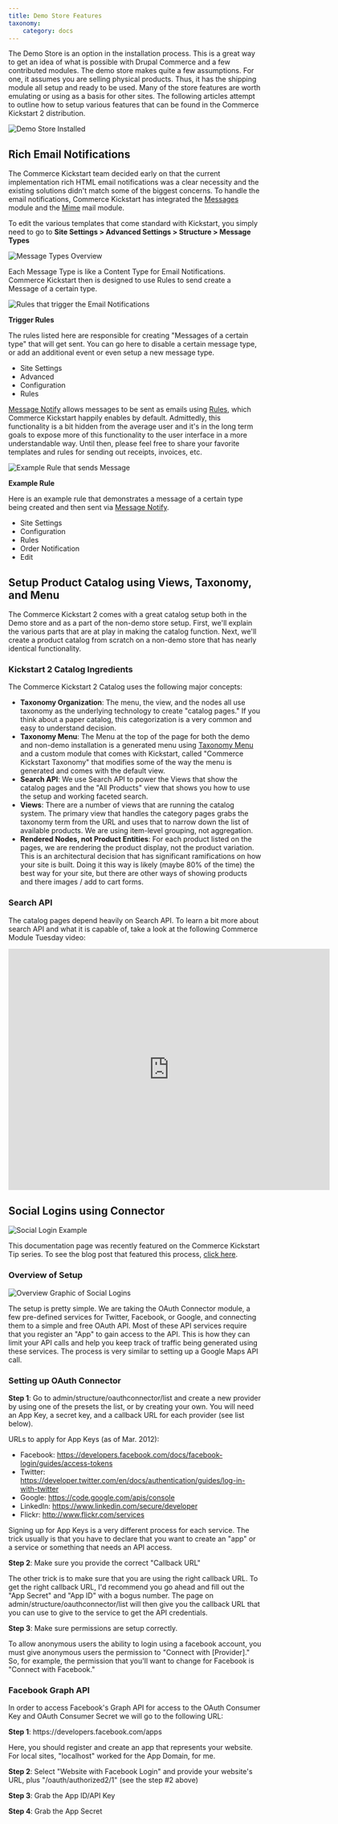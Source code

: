 ```yaml
---
title: Demo Store Features
taxonomy:
    category: docs
---
```


<p>The Demo Store is an option in the installation process. This is a great way to get an idea of what is possible with Drupal Commerce and a few contributed modules. The demo store makes quite a few assumptions. For one, it assumes you are selling physical products. Thus, it has the shipping module all setup and ready to be used. Many of the store features are worth emulating or using as a basis for other sites. The following articles attempt to outline how to setup various features that can be found in the Commerce Kickstart 2 distribution.</p>

![Demo Store Installed](../images/demo-store2.png)

## Rich Email Notifications

<p>The Commerce Kickstart team decided early on that the current implementation rich HTML email notifications was a clear necessity and the existing solutions didn't match some of the biggest concerns. To handle the email notifications, Commerce Kickstart has integrated the <a href="http://drupal.org/project/message">Messages</a> module and the <a href="http://drupal.org/project/mimemail">Mime</a> mail module.</p>
<p>To edit the various templates that come standard with Kickstart, you simply need to go to <strong>Site Settings &gt; Advanced Settings &gt; Structure &gt; Message Types</strong></p>

![Message Types Overview](../images/CK-Email-Notifications-01.png)

<p>Each Message Type is like a Content Type for Email Notifications. Commerce Kickstart then is designed to use Rules to send create a Message of a certain type.</p>

![Rules that trigger the Email Notifications](../images/CK-Email-Notifications-02.png)

**Trigger Rules**

<p>The rules listed here are responsible for creating "Messages of a certain type" that will get sent. You can go here to disable a certain message type, or add an additional event or even setup a new message type.</p>

<ul class="screenshot_breadcrumbs">
    <li class="first">Site Settings</li>
    <li>Advanced</li>
    <li>Configuration</li>
    <li class="last">Rules</li>
</ul>

<p><a href="http://drupal.org/project/message_notify">Message Notify</a> allows messages to be sent as emails using <a href="http://drupal.org/project/rules">Rules</a>, which Commerce Kickstart happily enables by default. Admittedly, this functionality is a bit hidden from the average user and it's in the long term goals to expose more of this functionality to the user interface in a more understandable way. Until then, please feel free to share your favorite templates and rules for sending out receipts, invoices, etc.</p>

![Example Rule that sends Message](../images/CK-Email-Notifications-03.png)

**Example Rule**

<p>Here is an example rule that demonstrates a message of a certain type being created and then sent via <a href="http://drupal.org/project/message_notify">Message Notify</a>.</p>

<ul class="screenshot_breadcrumbs">
    <li class="first">Site Settings</li>
    <li>Configuration</li>
    <li>Rules</li>
    <li>Order Notification</li>
    <li class="last">Edit</li>
</ul>

## Setup Product Catalog using Views, Taxonomy, and Menu

<p>The Commerce Kickstart 2 comes with a great catalog setup both in the Demo store and as a part of the non-demo store setup. First, we'll explain the various parts that are at play in making the catalog function. Next, we'll create a product catalog from scratch on a non-demo store that has nearly identical functionality.</p>
<h3>Kickstart 2 Catalog Ingredients</h3>
<p>The Commerce Kickstart 2 Catalog uses the following major concepts:</p>

<ul>
<li><strong>Taxonomy Organization</strong>: The menu, the view, and the nodes all use taxonomy as the underlying technology to create "catalog pages." If you think about a paper catalog, this categorization is a very common and easy to understand decision.</li>
<li><strong>Taxonomy Menu</strong>: The Menu at the top of the page for both the demo and non-demo installation is a generated menu using <a href="http://drupal.org/project/taxonomy_menu">Taxonomy Menu</a> and a custom module that comes with Kickstart, called "Commerce Kickstart Taxonomy" that modifies some of the way the menu is generated and comes with the default view.</li>
<li><strong>Search API</strong>: We use Search API to power the Views that show the catalog pages and the "All Products" view that shows you how to use the setup and working faceted search.</li>
<li><strong>Views</strong>: There are a number of views that are running the catalog system. The primary view that handles the category pages grabs the taxonomy term from the URL and uses that to narrow down the list of available products. We are using item-level grouping, not aggregation.</li>
<li><strong>Rendered Nodes, not Product Entities</strong>: For each product listed on the pages, we are rendering the product display, not the product variation. This is an architectural decision that has significant ramifications on how your site is built. Doing it this way is likely (maybe 80% of the time) the best way for your site, but there are other ways of showing products and there images / add to cart forms.</li>
</ul>
<h3>Search API</h3>
<p>The catalog pages depend heavily on Search API. To learn a bit more about search API and what it is capable of, take a look at the following Commerce Module Tuesday video:</p>

<iframe src="https://player.vimeo.com/video/53404289?portrait=0&amp;badge=0" width="640" height="480" frameborder="0" webkitAllowFullScreen mozallowfullscreen allowFullScreen></iframe>

## Social Logins using Connector

![Social Login Example](../images/social-login-screenshot.png)

<p>This documentation page was recently featured on the Commerce Kickstart Tip series. To see the blog post that featured this process, <a href="http://www.drupalcommerce.org/blog/4571/kickstart-tip-extend-your-site-social-logins">click here</a>.</p>

<h3>Overview of Setup</h3>

![Overview Graphic of Social Logins](../images/social-logins-v1-edited.png)

<p>The setup is pretty simple. We are taking the OAuth Connector module, a few pre-defined services for Twitter, Facebook, or Google, and connecting them to a simple and free OAuth API. Most of these API services require that you register an "App" to gain access to the API. This is how they can limit your API calls and help you keep track of traffic being generated using these services. The process is very similar to setting up a Google Maps API call.</p>

<h3>Setting up OAuth Connector</h3>

<p><strong>Step 1</strong>: Go to admin/structure/oauthconnector/list and create a new provider by using one of the presets the list, or by creating your own. You will need an App Key, a secret key, and a callback URL for each provider (see list below).</p>
<p>URLs to apply for App Keys (as of Mar. 2012):</p>

* Facebook: <https://developers.facebook.com/docs/facebook-login/guides/access-tokens>
* Twitter: <https://developer.twitter.com/en/docs/authentication/guides/log-in-with-twitter>
* Google: <https://code.google.com/apis/console>
* LinkedIn: <https://www.linkedin.com/secure/developer>
* Flickr: <http://www.flickr.com/services>

<p>Signing up for App Keys is a very different process for each service. The trick usually is that you have to declare that you want to create an "app" or a service or something that needs an API access.</p>
<p><strong>Step 2</strong>: Make sure you provide the correct "Callback URL"</p>
<p>The other trick is to make sure that you are using the right callback URL. To get the right callback URL, I'd recommend you go ahead and fill out the "App Secret" and "App ID" with a bogus number. The page on admin/structure/oauthconnector/list will then give you the callback URL that you can use to give to the service to get the API credentials.</p>
<p><strong>Step 3</strong>: Make sure permissions are setup correctly.</p>
<p>To allow anonymous users the ability to login using a facebook account, you must give anonymous users the permission to "Connect with [Provider]." So, for example, the permission that you'll want to change for Facebook is "Connect with Facebook."</p>
<h3>Facebook Graph API</h3>
<p>In order to access Facebook's Graph API for access to the OAuth Consumer Key and OAuth Consumer Secret we will go to the following URL:</p>
<p><strong>Step 1</strong>: https://developers.facebook.com/apps</p>
<p>Here, you should register and create an app that represents your website. For local sites, "localhost" worked for the App Domain, for me.</p>
<p><strong>Step 2</strong>: Select "Website with Facebook Login" and provide your website's URL, plus "/oauth/authorized2/1" (see the step #2 above)</p>
<p><strong>Step 3</strong>: Grab the App ID/API Key</p>
<p><strong>Step 4</strong>: Grab the App Secret</p>